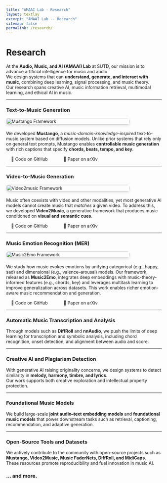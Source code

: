 ```yaml
---
title: "AMAAI Lab - Research"
layout: textlay
excerpt: "AMAAI Lab -- Research"
sitemap: false
permalink: /research/
---
```


<style>
.research-section {
  display: flex;
  align-items: flex-start;
  gap: 20px;
  flex-wrap: wrap;
}

.research-image {
  max-width: 500px;
  width: 100%;
  height: auto;
  border-radius: 8px;
  box-shadow: 0 4px 8px rgba(0,0,0,0.1);
}

.research-content {
  flex: 1;
  min-width: 300px;
}

.research-links {
  margin-top: 15px;
}

.research-links a {
  margin-right: 15px;
  margin-bottom: 10px;
  padding: 8px 16px;
  text-decoration: none;
  border-radius: 5px;
  transition: background-color 0.3s ease;
}

.research-links a:hover {
  background-color: #e2f0ff;
}

/* Mobile responsiveness */
@media (max-width: 768px) {
  .research-section {
    flex-direction: column;
    gap: 15px;
  }
  
  .research-image {
    max-width: 100%;
    align-self: center;
  }
  
  .research-content {
    min-width: unset;
  }
  
  .research-links a {
    margin-bottom: 10px;
    margin-right: 0;
  }
}

/* Tablet responsiveness */
@media (max-width: 1024px) and (min-width: 769px) {
  .research-image {
    max-width: 400px;
  }
}

/* Small mobile devices */
@media (max-width: 480px) {
  .research-section {
    gap: 10px;
  }
  
  .research-image {
    max-width: 100%;
  }
  
  .research-links a {
    font-size: 14px;
    padding: 6px 12px;
  }
}
</style>

# Research

At the **Audio, Music, and AI (AMAAI) Lab** at SUTD, our mission is to advance artificial intelligence for music and audio.  
We design systems that can **understand, generate, and interact with music**, combining deep learning, signal processing, and music theory.  
Our research spans creative AI, music information retrieval, multimodal learning, and ethical AI in music.

---

### Text-to-Music Generation

<div class="research-section">
  <img src="{{ site.url }}{{ site.baseurl }}/images/mustango.jpg" alt="Mustango Framework" class="research-image"/>
  <div class="research-content">
We developed <strong>Mustango</strong>, a <em>music-domain-knowledge-inspired</em> text-to-music system based on diffusion models. Unlike prior systems that rely only on general text prompts, Mustango enables <strong>controllable music generation</strong> with rich captions that specify <strong>chords, beats, tempo, and key</strong>.
    <div class="research-links">
    <a href="https://github.com/AMAAI-Lab/mustango" target="_blank">🔗 Code on GitHub</a>
    <a href="https://arxiv.org/abs/2311.08355" target="_blank">🔗 Paper on arXiv</a>
    </div>
  </div>
</div>

---

### Video-to-Music Generation
<div class="research-section">
  <img src="{{ site.url }}{{ site.baseurl }}/images/video2music.png" alt="Video2music Framework" class="research-image"/>
  <div class="research-content">
Music often coexists with video and other modalities, yet most generative AI models cannot create music that <em>matches</em> a given video. To address this, we developed <strong>Video2Music</strong>, a generative framework that produces music conditioned on <strong>visual and semantic cues</strong>.
    <div class="research-links">
    <a href="https://github.com/AMAAI-Lab/Video2Music" target="_blank">🔗 Code on GitHub</a>
    <a href="https://arxiv.org/abs/2311.00968" target="_blank">🔗 Paper on arXiv</a>
    </div>
  </div>
</div>

---

### Music Emotion Recognition (MER)
<div class="research-section">
  <img src="{{ site.url }}{{ site.baseurl }}/images/music2emo.png" alt="Music2Emo Framework" class="research-image"/>
  <div class="research-content">
We study how music evokes emotions by unifying categorical (e.g., happy, sad) and dimensional (e.g., valence–arousal) models. Our framework, released as <strong>Music2Emo</strong>, integrates deep embeddings with music-theory-informed features (e.g., chords, key) and leverages multitask learning to improve generalization across datasets. This work enables richer emotion-aware music recommendation and generation.
    <div class="research-links">
    <a href="https://github.com/AMAAI-Lab/Music2Emotion" target="_blank">🔗 Code on GitHub</a>
    <a href="https://arxiv.org/abs/2502.03979" target="_blank">🔗 Paper on arXiv</a>
    </div>
  </div>
</div>

---

### Automatic Music Transcription and Analysis
Through models such as **DiffRoll** and **nnAudio**, we push the limits of deep learning for transcription and symbolic analysis, including chord recognition, onset detection, and alignment between audio and score.

---

### Creative AI and Plagiarism Detection
With generative AI raising originality concerns, we design systems to detect similarity in **melody, harmony, timbre, and lyrics**.  
Our work supports both creative exploration and intellectual property protection.

---

### Foundational Music Models
We build large-scale **joint audio–text embedding models** and **foundational music models** that power downstream tasks such as retrieval, captioning, recommendation, and adaptive generation.

---

### Open-Source Tools and Datasets
We actively contribute to the community with open-source projects such as **Mustango, Video2Music, Music FaderNets, DiffRoll, and MidiCaps**.  
These resources promote reproducibility and fuel innovation in music AI.

### ... and more.

<br><br>
